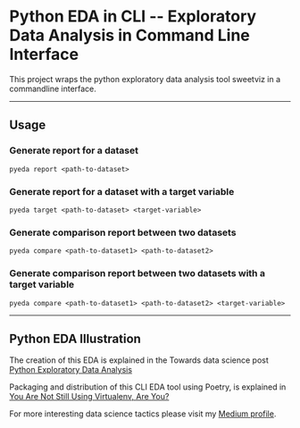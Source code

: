 # Python EDA in CLI -- Exploratory Data Analysis in Command Line Interface

This project wraps the python exploratory data analysis tool sweetviz in a commandline interface.

---
## Usage

### Generate report for a dataset

`pyeda report <path-to-dataset>`

### Generate report for a dataset with a target variable

`pyeda target <path-to-dataset> <target-variable>`

### Generate comparison report between two datasets

`pyeda compare <path-to-dataset1> <path-to-dataset2>`

### Generate comparison report between two datasets with a target variable

`pyeda compare <path-to-dataset1> <path-to-dataset2> <target-variable>`

---
## Python EDA Illustration
The creation of this EDA is explained in the Towards data science post [Python Exploratory Data Analysis](https://towardsdatascience.com/how-to-do-a-ton-of-analysis-in-the-blink-of-an-eye-16fa9affce06)

Packaging and distribution of this CLI EDA tool using Poetry, is explained in [You Are Not Still Using Virtualenv, Are You?](https://towardsdatascience.com/poetry-to-complement-virtualenv-44088cc78fd1)

For more interesting data science tactics please visit my [Medium profile](https://thuwarakesh.medium.com). 